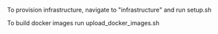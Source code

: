 To provision infrastructure, navigate to "infrastructure" and run setup.sh

To build docker images run upload_docker_images.sh
